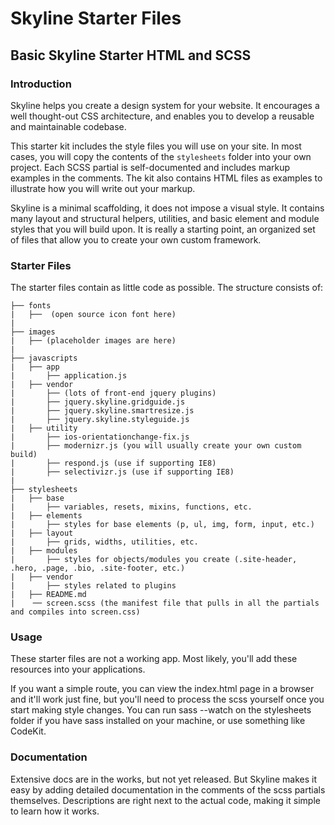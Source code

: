 # Skyline Starter Files
## Basic Skyline Starter HTML and SCSS


### Introduction

Skyline helps you create a design system for your website.  It encourages a well thought-out CSS architecture, and enables you to develop a reusable and maintainable codebase.

This starter kit includes the style files you will use on your site. In most cases, you will copy the contents of the `stylesheets` folder into your own project. Each SCSS partial is self-documented and includes markup examples in the comments. The kit also contains HTML files as examples to illustrate how you will write out your markup.

Skyline is a minimal scaffolding, it does not impose a visual style.  It contains many layout and structural helpers, utilities, and basic element and module styles that you will build upon. It is really a starting point, an organized set of files that allow you to create your own custom framework.

### Starter Files
The starter files contain as little code as possible.  The structure consists of:

```
├── fonts
|   ├──  (open source icon font here)
|
├── images
|   ├── (placeholder images are here)
|
├── javascripts
|   ├── app
|       ├── application.js
|   ├── vendor
|       ├── (lots of front-end jquery plugins)
|       ├── jquery.skyline.gridguide.js
|       ├── jquery.skyline.smartresize.js
|       ├── jquery.skyline.styleguide.js
|   ├── utility
|       ├── ios-orientationchange-fix.js
|       ├── modernizr.js (you will usually create your own custom build)
|       ├── respond.js (use if supporting IE8)
|       ├── selectivizr.js (use if supporting IE8)
|
├── stylesheets
|   ├── base
|       ├── variables, resets, mixins, functions, etc.
|   ├── elements
|       ├── styles for base elements (p, ul, img, form, input, etc.)
|   ├── layout
|       ├── grids, widths, utilities, etc.
|   ├── modules
|       ├── styles for objects/modules you create (.site-header, .hero, .page, .bio, .site-footer, etc.)
|   ├── vendor
|       ├── styles related to plugins
|   ├── README.md
|    ── screen.scss (the manifest file that pulls in all the partials and compiles into screen.css)
```

### Usage
These starter files are not a working app. Most likely, you'll add these resources into your applications.

If you want a simple route, you can view the index.html page in a browser and it'll work just fine, but you'll need to process the scss yourself once you start making style changes. You can run sass --watch on the stylesheets folder if you have sass installed on your machine, or use something like CodeKit.


### Documentation
Extensive docs are in the works, but not yet released. But Skyline makes it easy by adding detailed documentation in the comments of the scss partials themselves. Descriptions are right next to the actual code, making it simple to learn how it works.


